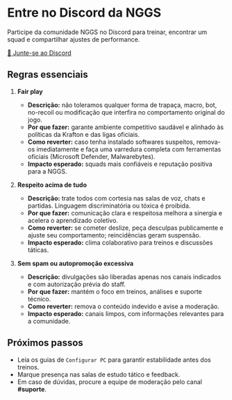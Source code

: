 # Entre no Discord da NGGS

Participe da comunidade NGGS no Discord para treinar, encontrar um squad e compartilhar ajustes de performance.

<a href="https://discord.gg/SZF2H5w7ZG" target="_blank" class="md-button md-button--primary">🚀 Junte-se ao Discord</a>

## Regras essenciais

1. **Fair play**  
   - **Descrição:** não toleramos qualquer forma de trapaça, macro, bot, no-recoil ou modificação que interfira no comportamento original do jogo.  
   - **Por que fazer:** garante ambiente competitivo saudável e alinhado às políticas da Krafton e das ligas oficiais.  
   - **Como reverter:** caso tenha instalado softwares suspeitos, remova-os imediatamente e faça uma varredura completa com ferramentas oficiais (Microsoft Defender, Malwarebytes).  
   - **Impacto esperado:** squads mais confiáveis e reputação positiva para a NGGS.

2. **Respeito acima de tudo**  
   - **Descrição:** trate todos com cortesia nas salas de voz, chats e partidas. Linguagem discriminatória ou tóxica é proibida.  
   - **Por que fazer:** comunicação clara e respeitosa melhora a sinergia e acelera o aprendizado coletivo.  
   - **Como reverter:** se cometer deslize, peça desculpas publicamente e ajuste seu comportamento; reincidências geram suspensão.  
   - **Impacto esperado:** clima colaborativo para treinos e discussões táticas.

3. **Sem spam ou autopromoção excessiva**  
   - **Descrição:** divulgações são liberadas apenas nos canais indicados e com autorização prévia do staff.  
   - **Por que fazer:** mantém o foco em treinos, análises e suporte técnico.  
   - **Como reverter:** remova o conteúdo indevido e avise a moderação.  
   - **Impacto esperado:** canais limpos, com informações relevantes para a comunidade.

## Próximos passos

- Leia os guias de `Configurar PC` para garantir estabilidade antes dos treinos.
- Marque presença nas salas de estudo tático e feedback.
- Em caso de dúvidas, procure a equipe de moderação pelo canal **#suporte**.
